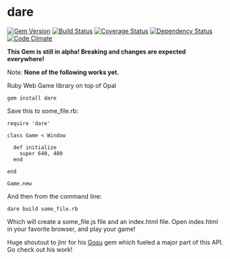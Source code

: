 dare
====
[![Gem Version](https://badge.fury.io/rb/dare.svg)](http://badge.fury.io/rb/dare)
[![Build Status](https://travis-ci.org/nicklink483/dare.svg?branch=master)](https://travis-ci.org/nicklink483/dare)
[![Coverage Status](https://coveralls.io/repos/nicklink483/dare/badge.png)](https://coveralls.io/r/nicklink483/dare)
[![Dependency Status](https://gemnasium.com/nicklink483/dare.svg)](https://gemnasium.com/nicklink483/dare)
[![Code Climate](https://codeclimate.com/github/nicklink483/dare/badges/gpa.svg)](https://codeclimate.com/github/nicklink483/dare)

**This Gem is still in alpha! Breaking and changes are expected everywhere!**

Note: **None of the following works yet.**

Ruby Web Game library on top of Opal

    gem install dare

Save this to some_file.rb:

    require 'dare'

    class Game < Window

      def initialize
        super 640, 480
      end

    end

    Game.new

And then from the command line:

    dare build some_file.rb

Which will create a some_file.js file and an index.html file.  Open index.html in your favorite browser, and play your game!

Huge shoutout to jlnr for his [Gosu](https://github.com/jlnr/gosu) gem which fueled a major part of this API.  Go check out his work!